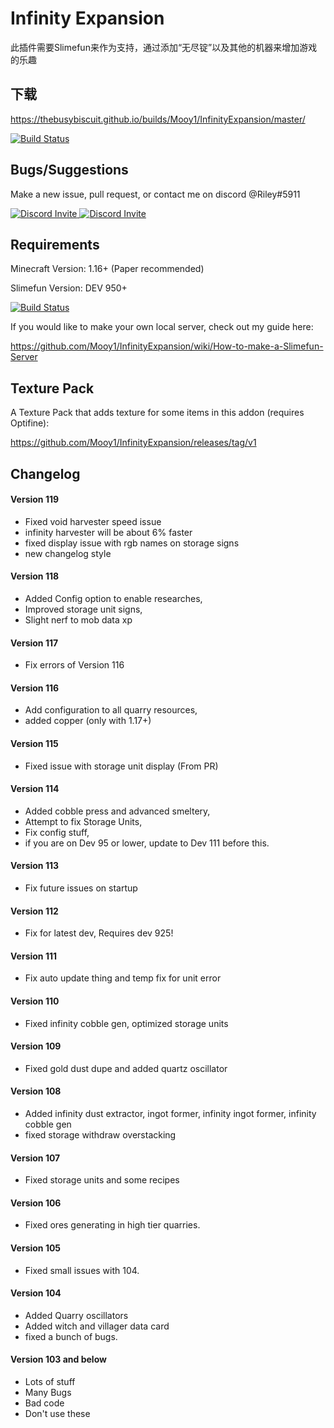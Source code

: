 # Infinity Expansion

此插件需要Slimefun来作为支持，通过添加“无尽锭”以及其他的机器来增加游戏的乐趣

## 下载

https://thebusybiscuit.github.io/builds/Mooy1/InfinityExpansion/master/

[![Build Status](https://thebusybiscuit.github.io/builds/Mooy1/InfinityExpansion/master/badge.svg)](https://thebusybiscuit.github.io/builds/Mooy1/InfinityExpansion/master)

## Bugs/Suggestions

Make a new issue, pull request, or contact me on discord @Riley#5911

<p>
  <a href="https://discord.gg/slimefun">
    <img src="https://discordapp.com/api/guilds/565557184348422174/widget.png?style=banner3" alt="Discord Invite"/>
  </a>
  <a href="https://discord.gg/SqD3gg5SAU">
    <img src="https://discordapp.com/api/guilds/809178621424041997/widget.png?style=banner3" alt="Discord Invite"/>
  </a>
</p>

## Requirements

Minecraft Version: 1.16+ (Paper recommended)

Slimefun Version: DEV 950+

[![Build Status](https://thebusybiscuit.github.io/builds/TheBusyBiscuit/Slimefun4/master/badge.svg)](https://thebusybiscuit.github.io/builds/TheBusyBiscuit/Slimefun4/master/)

If you would like to make your own local server, check out my guide here:

https://github.com/Mooy1/InfinityExpansion/wiki/How-to-make-a-Slimefun-Server

## Texture Pack

A Texture Pack that adds texture for some items in this addon (requires Optifine):

https://github.com/Mooy1/InfinityExpansion/releases/tag/v1

## Changelog
#### Version 119
- Fixed void harvester speed issue
- infinity harvester will be about 6% faster
- fixed display issue with rgb names on storage signs
- new changelog style
#### Version 118
- Added Config option to enable researches, 
- Improved storage unit signs, 
- Slight nerf to mob data xp
#### Version 117
- Fix errors of Version 116
#### Version 116
- Add configuration to all quarry resources, 
- added copper (only with 1.17+)
#### Version 115
- Fixed issue with storage unit display (From PR)
#### Version 114
- Added cobble press and advanced smeltery, 
- Attempt to fix Storage Units, 
- Fix config stuff, 
- if you are on Dev 95 or lower, update to Dev 111 before this.
#### Version 113
- Fix future issues on startup
#### Version 112
- Fix for latest dev, Requires dev 925!
#### Version 111
- Fix auto update thing and temp fix for unit error
#### Version 110
- Fixed infinity cobble gen, optimized storage units
#### Version 109
- Fixed gold dust dupe and added quartz oscillator
#### Version 108
- Added infinity dust extractor, ingot former, infinity ingot former, infinity cobble gen
- fixed storage withdraw overstacking
#### Version 107
- Fixed storage units and some recipes
#### Version 106
- Fixed ores generating in high tier quarries.
#### Version 105
- Fixed small issues with 104.
#### Version 104
- Added Quarry oscillators
- Added witch and villager data card 
- fixed a bunch of bugs.
#### Version 103 and below
- Lots of stuff
- Many Bugs
- Bad code
- Don't use these